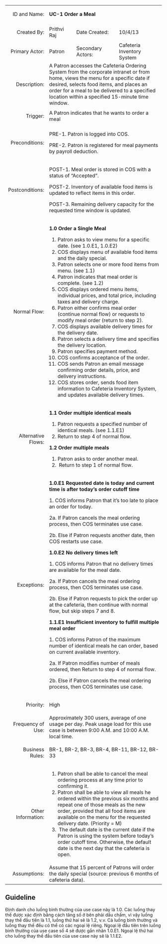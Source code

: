 <table><tbody><tr><td><p style="text-align:right;">ID and Name:</p></td><td colspan="3"><strong>UC-1 Order a Meal</strong></td></tr><tr><td><p style="text-align:right;">Created By:</p></td><td>Prithvi Raj</td><td>Date Created:</td><td>10/4/13</td></tr><tr><td><p style="text-align:right;">Primary Actor:</p></td><td>Patron</td><td>Secondary Actors:</td><td>Cafeteria Inventory System</td></tr><tr><td><p style="text-align:right;">Description:</p></td><td colspan="3">A Patron accesses the Cafeteria Ordering System from the corporate intranet or from home, views the menu for a specific date if desired, selects food items, and places an order for a meal to be delivered to a specified location within a specified 15-minute time window.</td></tr><tr><td><p style="text-align:right;">Trigger:</p></td><td colspan="3">A Patron indicates that he wants to order a meal</td></tr><tr><td><p style="text-align:right;">Preconditions:</p></td><td colspan="3"><p>PRE-1. Patron is logged into COS.</p><p>PRE-2. Patron is registered for meal payments by payroll deduction.</p></td></tr><tr><td><p style="text-align:right;">Postconditions:</p></td><td colspan="3"><p>POST-1. Meal order is stored in COS with a status of “Accepted”.</p><p>POST-2. Inventory of available food items is updated to reflect items in this order.</p><p>POST-3. Remaining delivery capacity for the requested time window is updated.</p></td></tr><tr><td><p style="text-align:right;">Normal Flow:</p></td><td colspan="3"><p><strong>1.0 Order a Single Meal</strong></p><ol><li>Patron asks to view menu for a specific date. (see 1.0.E1, 1.0.E2)</li><li>COS displays menu of available food items and the daily special.</li><li>Patron selects one or more food items from menu. (see 1.1)</li><li>Patron indicates that meal order is complete. (see 1.2)</li><li>COS displays ordered menu items, individual prices, and total price, including taxes and delivery charge.</li><li>Patron either confirms meal order (continue normal flow) or requests to modify meal order (return to step 2).</li><li>COS displays available delivery times for the delivery date.</li><li>Patron selects a delivery time and specifies the delivery location.</li><li>Patron specifies payment method.</li><li>COS confirms acceptance of the order.</li><li>COS sends Patron an email message confirming order details, price, and delivery instructions.</li><li>COS stores order, sends food item information to Cafeteria Inventory System, and updates available delivery times.</li></ol></td></tr><tr><td><p style="text-align:right;">Alternative Flows:</p></td><td colspan="3"><p><strong>1.1 Order multiple identical meals</strong></p><ol><li>Patron requests a specified number of identical meals. (see 1.1.E1)</li><li>Return to step 4 of normal flow.</li></ol><p><strong>1.2 Order multiple meals</strong></p><ol><li>Patron asks to order another meal.</li><li>&nbsp;Return to step 1 of normal flow.</li></ol></td></tr><tr><td><p style="text-align:right;">Exceptions:</p></td><td colspan="3"><p><strong>1.0.E1 Requested date is today and current time is after today’s order cutoff time</strong></p><p>1. COS informs Patron that it’s too late to place an order for today.</p><p>2a. If Patron cancels the meal ordering process, then COS terminates use case.</p><p>2b. Else if Patron requests another date, then COS restarts use case.</p><p><strong>1.0.E2 No delivery times left</strong></p><p>1. COS informs Patron that no delivery times are available for the meal date.</p><p>2a. If Patron cancels the meal ordering process, then COS terminates use case.</p><p>2b. Else if Patron requests to pick the order up at the cafeteria, then continue with normal flow, but skip steps 7 and 8.</p><p><strong>1.1.E1 Insufficient inventory to fulfill multiple meal order</strong></p><p>1. COS informs Patron of the maximum number of identical meals he can order, based on current available inventory.</p><p>2a. If Patron modifies number of meals ordered, then Return to step 4 of normal flow.</p><p>2b. Else if Patron cancels the meal ordering process, then COS terminates use case.</p></td></tr><tr><td><p style="text-align:right;">Priority:</p></td><td colspan="3">High</td></tr><tr><td><p style="text-align:right;">Frequency of Use:</p></td><td colspan="3">Approximately 300 users, average of one usage per day. Peak usage load for this use case is between 9:00 A.M. and 10:00 A.M. local time.</td></tr><tr><td><p style="text-align:right;">Business Rules:</p></td><td colspan="3">BR-1, BR-2, BR-3, BR-4, BR-11, BR-12, BR-33</td></tr><tr><td><p style="text-align:right;">Other Information:</p></td><td colspan="3"><ol><li>Patron shall be able to cancel the meal ordering process at any time prior to confirming it.</li><li>Patron shall be able to view all meals he ordered within the previous six months and repeat one of those meals as the new order, provided that all food items are available on the menu for the requested delivery date. (Priority = M)</li><li>&nbsp;The default date is the current date if the Patron is using the system before today’s order cutoff time. Otherwise, the default date is the next day that the cafeteria is open.</li></ol></td></tr><tr><td><p style="text-align:right;">Assumptions:</p></td><td colspan="3">Assume that 15 percent of Patrons will order the daily special (source: previous 6 months of cafeteria data).</td></tr></tbody></table>

## Guideline

Định danh cho luồng bình thường của use case này là 1.0. Các luồng thay thế được xác định bằng cách tăng số ở bên phải dấu chấm, vì vậy luồng thay thế đầu tiên là 1.1, luồng thứ hai sẽ là 1.2, v.v. Cả luồng bình thường và luồng thay thế đều có thể có các ngoại lệ riêng. Ngoại lệ đầu tiên trên luồng bình thường của use case số 4 sẽ được gắn nhãn 1.0.E1. Ngoại lệ thứ hai cho luồng thay thế đầu tiên của use case này sẽ là 1.1.E2.